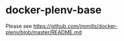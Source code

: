 docker-plenv-base
============

Please see https://github.com/jmmills/docker-plenv/blob/master/README.md
